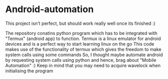 # Android-automation


This project isn't perfect, but should work really well once its finished :)


The repository conatins python program which has to be integrated with "Termux" (android app) to function.
Termux is a linux emulator for android devices and is a perfect way to start learning linux on the go
This code makes use of the functionality of termux which gives the freedom to make system calls using some commands
So, I thought maybe automate android by requesting system calls using python and hence, brag about "Mobile Automation" :)
Keep in mind that you may need to acquire wavelock when initialising the program
